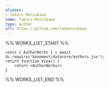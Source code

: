```yaml
---
aliases:
- Takuro Matsukawa
name: Takuro Matsukawa
type: author
url: https://github.com/takmatsukawa
---
```



%% WORKS_LIST_START %%

```datacorejsx
const { AuthorWorks } = await dc.require('basement/datacore/authors.jsx');
return function View() {
    return <AuthorWorks/>
}
```
%% WORKS_LIST_END %%